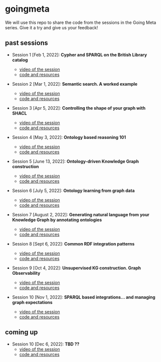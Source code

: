 # goingmeta

We will use this repo to share the code from the sessions in the Going Meta series. Give it a try and give us your feedback!

## past sessions

* Session 1 [Feb 1, 2022]: **Cypher and SPARQL on the British Library catalog**
    * [video of the session](https://www.youtube.com/watch?v=NQqWBnyQlS4)
    * [code and resources](https://github.com/jbarrasa/goingmeta/tree/main/session1)

* Session 2 [Mar 1, 2022]: **Semantic search. A worked example**
    * [video of the session](https://www.youtube.com/watch?v=y6eCKIRsA64)
    * [code and resources](https://github.com/jbarrasa/goingmeta/tree/main/session2)

* Session 3 [Apr 5, 2022]: **Controlling the shape of your graph with SHACL**
   * [video of the session](https://youtu.be/Zkgu7YauOfs?t=693)
   * [code and resources](https://github.com/jbarrasa/goingmeta/tree/main/session3)

* Session 4 [May 3, 2022]: **Ontology based reasoning 101**
   * [video of the session](https://www.youtube.com/watch?v=XX7Ppc5T0GE)
   * [code and resources](https://github.com/jbarrasa/goingmeta/tree/main/session4)

* Session 5 [June 13, 2022]: **Ontology-driven Knowledge Graph construction**
   * [video of the session](https://www.youtube.com/watch?v=05Wkg1p34ek)
   * [code and resources](https://github.com/jbarrasa/goingmeta/tree/main/session5)

* Session 6 [July 5, 2022]: **Ontology learning from graph data**
   * [video of the session](https://www.youtube.com/watch?v=fpt-OsGOzmo&t=1060s)
   * [code and resources](https://github.com/jbarrasa/goingmeta/tree/main/session6)

* Session 7 [August 2, 2022]: **Generating natural language from your Knowledge Graph by annotating ontologies**
   * [video of the session](https://youtu.be/Y_IygO4MOqc?t=445)
   * [code and resources](https://github.com/jbarrasa/goingmeta/tree/main/session7)

* Session 8 [Sept 6, 2022]: **Common RDF integration patterns**
   * [video of the session](https://www.youtube.com/watch?v=iCrdR86AorU)
   * [code and resources](https://github.com/jbarrasa/goingmeta/tree/main/session8)

* Session 9 [Oct 4, 2022]: **Unsupervised KG construction. Graph Observability**
   * [video of the session](https://www.youtube.com/watch?v=YVaj2LEqDn0)
   * [code and resources](https://github.com/jbarrasa/goingmeta/tree/main/session9)

* Session 10 [Nov 1, 2022]: **SPARQL based integrations... and managing graph expectations**
   * [video of the session](https://www.youtube.com/watch?v=nG62SzxOBJc)
   * [code and resources](https://github.com/jbarrasa/goingmeta/tree/main/session10)

## coming up

* Session 10 [Dec 6, 2022]: **TBD ??**
   * [video of the session](#)
   * [code and resources](#)
